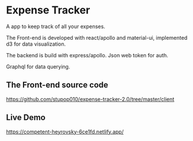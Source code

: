 # Expense Tracker

A app to keep track of all your expenses.

The Front-end is developed with react/apollo and material-ui, implemented d3 for data visualization.

The backend is build with express/apollo. Json web token for auth.

Graphql for data querying.

## The Front-end source code
https://github.com/stupop010/expense-tracker-2.0/tree/master/client

## Live Demo
https://competent-heyrovsky-6ce1fd.netlify.app/
